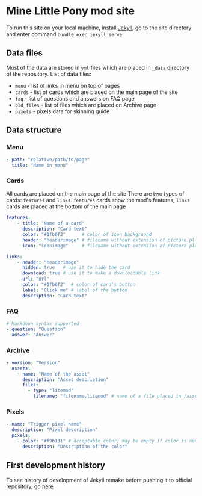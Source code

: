 # Mine Little Pony mod site

To run this site on your local machine, install [Jekyll](https://jekyllrb.com), go to the site directory and enter command `bundle exec jekyll serve`

## Data files
Most of the data are stored in `yml` files which are placed in `_data` directory of the repository.
List of data files:
- `menu` - list of links in menu on top of pages 
- `cards` - list of cards which are placed on the main page of the site
- `faq` - list of questions and answers on FAQ page
- `old_files` - list of files which are placed on Archive page
- `pixels` - pixels data for skinning guide

## Data structure
### Menu
```yaml
- path: "relative/path/to/page"
  title: "Name in menu"
```

### Cards
All cards are placed on the main page of the site
There are two types of cards: `features` and `links`. `features` cards show the mod's features, `links` cards are placed at the bottom of the main page
```yaml
features:
    - title: "Name of a card"
      description: "Card text"
      color: "#1fb6f2"      # color of icon background
      header: "headerimage" # filename without extension of picture placed in /assets/home/*.png
      icon: "iconimage"     # filename without extension of picture placed in /assets/home/*.png

links:
    - header: "headerimage"
      hidden: true   # use it to hide the card
      download: true # use it to make a downloadable link
      url: "url"
      color: "#1fb6f2"  # color of card's button
      label: "Click me" # label of the button
      description: "Card text"
```

### FAQ
```yaml
# Markdown syntax supported
- question: "Question"
  answer: "Answer"
```

### Archive
```yaml
- version: "Version"
  assets:
    - name: "Name of the asset"
      description: "Asset description"
      files:
        - type: "litemod"
          filename: "filename.litemod" # name of a file placed in /assets/files/mod/
```

### Pixels
```yaml
- name: "Trigger pixel name"
  description: "Pixel description"
  pixels:
    - color: "#f9b131" # acceptable color; may be empty if color is not required
      description: "Description of the color"
```

## First development history
To see history of development of Jekyll remake before pushing it to official repository, go [here](https://github.com/niteru/MineLPSite)